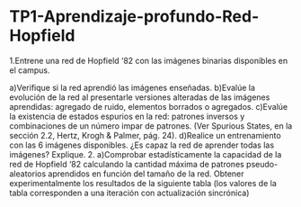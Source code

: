 # TP1-Aprendizaje-profundo-Red-Hopfield
1.Entrene una red de Hopfield ‘82 con las imágenes binarias disponibles en el campus.

a)Verifique si la red aprendió las imágenes enseñadas.
b)Evalúe la evolución de la red al presentarle versiones alteradas de las imágenes aprendidas: agregado de ruido, elementos borrados o agregados.
c)Evalúe la existencia de estados espurios en la red: patrones inversos y combinaciones de un número impar de patrones. (Ver Spurious States, en la sección 2.2, Hertz, Krogh & Palmer, pág. 24).
d)Realice un entrenamiento con las 6 imágenes disponibles. ¿Es capaz la red de aprender todas las imágenes? Explique.
2.
a)Comprobar estadísticamente la capacidad de la red de Hopfield ‘82 calculando la cantidad máxima de patrones pseudo-aleatorios aprendidos en función del tamaño de la red. Obtener experimentalmente los resultados de la siguiente tabla (los valores de la tabla corresponden a una iteración con actualización sincrónica)
